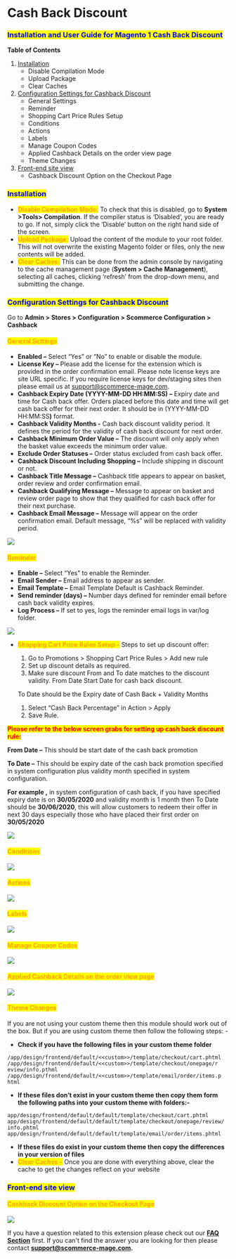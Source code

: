 # Cash Back Discount

### <mark style="color:blue;">Installation and User Guide for Magento 1 Cash Back Discount</mark>

**Table of Contents**

1. [Installation ](cash-back-discount.md#_bookmark0)
   * Disable Compilation Mode&#x20;
   * Upload Package&#x20;
   * Clear Caches&#x20;
2. [Configuration Settings for Cashback Discount ](cash-back-discount.md#_bookmark4)
   * General Settings&#x20;
   * Reminder&#x20;
   * Shopping Cart Price Rules Setup&#x20;
   * Conditions&#x20;
   * Actions&#x20;
   * Labels&#x20;
   * Manage Coupon Codes&#x20;
   * Applied Cashback Details on the order view page&#x20;
   * Theme Changes&#x20;
3. [Front-end site view ](cash-back-discount.md#_bookmark14)
   * Cashback Discount Option on the Checkout Page&#x20;

### <mark style="color:blue;">Installation</mark> <a href="#bookmark0" id="bookmark0"></a>

* <mark style="color:orange;">**Disable Compilation Mode:**</mark> To check that this is disabled, go to **System >Tools> Compilation**. If the compiler status is ‘Disabled’, you are ready to go. If not, simply click the ‘Disable’ button on the right hand side of the screen.
* <mark style="color:orange;">**Upload Package:**</mark> Upload the content of the module to your root folder. This will not overwrite the existing Magento folder or files, only the new contents will be added.
* <mark style="color:orange;">**Clear Caches:**</mark> This can be done from the admin console by navigating to the cache management page (**System > Cache Management**), selecting all caches, clicking ‘refresh’ from the drop-down menu, and submitting the change.

### <mark style="color:blue;">Configuration Settings for Cashback Discount</mark> <a href="#bookmark4" id="bookmark4"></a>

Go to **Admin > Stores > Configuration > Scommerce Configuration > Cashback**

#### <mark style="color:orange;">General Settings</mark> <a href="#bookmark5" id="bookmark5"></a>

* **Enabled –** Select “Yes” or “No” to enable or disable the module.
* **License Key –** Please add the license for the extension which is provided in the order confirmation email. Please note license keys are site URL specific. If you require license keys for dev/staging sites then please email us at [support@scommerce-mage.com](mailto:support@scommerce-mage.com).
* **Cashback Expiry Date (YYYY-MM-DD HH:MM:SS) –** Expiry date and time for Cash back offer. Orders placed before this date and time will get cash back offer for their next order. It should be in (YYYY-MM-DD HH:MM:S&#x53;**)** format.
* **Cashback Validity Months -** Cash back discount validity period. It defines the period for the validity of cash back discount for next order.
* **Cashback Minimum Order Value –** The discount will only apply when the basket value exceeds the minimum order value.
* **Exclude Order Statuses –** Order status excluded from cash back offer.
* **Cashback Discount Including Shopping –** Include shipping in discount or not.
* **Cashback Title Message –** Cashback title appears to appear on basket, order review and order confirmation email.
* **Cashback Qualifying Message –** Message to appear on basket and review order page to show that they qualified for cash back offer for their next purchase.
* **Cashback Email Message –** Message will appear on the order confirmation email. Default message, “%s” will be replaced with validity period.

![](../../.gitbook/assets/m1cashback_general.jpg)

#### <mark style="color:orange;">Reminder</mark> <a href="#bookmark6" id="bookmark6"></a>

* **Enable –** Select “Yes” to enable the Reminder.
* **Email Sender –** Email address to appear as sender.
* **Email Template –** Email Template Default is Cashback Reminder.
* **Send reminder (days) –** Number days defined for reminder email before cash back validity expires.
* **Log Process –** If set to yes, logs the reminder email logs in var/log folder.

![](../../.gitbook/assets/m1cashback_reminder.jpg)

*   <mark style="color:orange;">**Shopping Cart Price Rules Setup –**</mark> Steps to set up discount offer:

    1. Go to Promotions > Shopping Cart Price Rules > Add new rule
    2. Set up discount details as required.
    3. Make sure discount From and To date matches to the discount validity. From Date Start Date for cash back discount.

    To Date should be the Expiry date of Cash Back + Validity Months

    1. Select “Cash Back Percentage” in Action > Apply
    2. Save Rule.

<mark style="color:red;">**Please refer to the below screen grabs for setting up cash back discount rule:**</mark>

**From Date –** This should be start date of the cash back promotion

**To Date –** This should be expiry date of the cash back promotion specified in system configuration plus validity month specified in system configuration.

**For example ,** in system configuration of cash back, if you have specified expiry date is on **30/05/2020** and validity month is 1 month then To Date should be **30/06/2020**, this will allow customers to redeem their offer in next 30 days especially those who have placed their first order on **30/05/2020**

![](<../../.gitbook/assets/3 (26)>)

#### <mark style="color:orange;">Conditions</mark> <a href="#bookmark8" id="bookmark8"></a>

![](<../../.gitbook/assets/4 (31)>)

#### <mark style="color:orange;">Actions</mark> <a href="#bookmark9" id="bookmark9"></a>

![](<../../.gitbook/assets/5 (60)>)

#### <mark style="color:orange;">Labels</mark> <a href="#bookmark10" id="bookmark10"></a>

![](<../../.gitbook/assets/6 (7)>)

#### <mark style="color:orange;">Manage Coupon Codes</mark> <a href="#bookmark11" id="bookmark11"></a>

![](<../../.gitbook/assets/7 (21)>)

#### <mark style="color:orange;">Applied Cashback Details on the order view page</mark> <a href="#bookmark12" id="bookmark12"></a>

![](<../../.gitbook/assets/8 (20)>)

#### <mark style="color:orange;">**Theme Changes**</mark>&#x20;

If you are not using your custom theme then this module should work out of the box. But if you are using custom theme then follow the following steps: -

* **Check if you have the following files in your custom theme folder**

```
/app/design/frontend/default/<<custom>>/template/checkout/cart.phtml
/app/design/frontend/default/<<custom>>/template/checkout/onepage/r eview/info.pthml
/app/design/frontend/default/<<custom>>/template/email/order/items.p html
```

* **If these files don’t exist in your custom theme then copy them form the following paths into your custom theme with folders:-**

```
app/design/frontend/default/default/template/checkout/cart.phtml
app/design/frontend/default/default/template/checkout/onepage/review/ info.phtml
app/design/frontend/default/default/template/email/order/items.phtml
```

* **If these files do exist in your custom theme then copy the differences in your version of files**
* <mark style="color:orange;">**Clear Caches –**</mark> Once you are done with everything above, clear the cache to get the changes reflect on your website

### <mark style="color:blue;">Front-end site view</mark> <a href="#bookmark14" id="bookmark14"></a>

#### <mark style="color:orange;">Cashback Discount Option on the Checkout Page</mark> <a href="#bookmark15" id="bookmark15"></a>

![](<../../.gitbook/assets/9 (8)>)

If you have a question related to this extension please check out our [**FAQ Section**](https://www.scommerce-mage.com/magento-next-order-discount.html#faq) first. If you can't find the answer you are looking for then please contact [**support@scommerce-mage.com**](mailto:core@scommerce-mage.com)**.**

